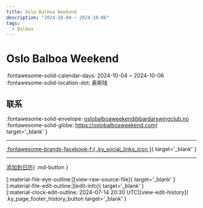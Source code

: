 ```yaml
---
title: Oslo Balboa Weekend
description: "2024-10-04 ~ 2024-10-06"
tags:
  - Balboa
---
```


# Oslo Balboa Weekend 

:fontawesome-solid-calendar-days: 2024-10-04 ~ 2024-10-06  
:fontawesome-solid-location-dot: 奥斯陆  

## 联系

:fontawesome-solid-envelope: <oslobalboaweekend@bardarswingclub.no>  
:fontawesome-solid-globe: <https://oslobalboaweekend.com>{ target='_blank' }  

---

 [:fontawesome-brands-facebook-f:{ .ky_social_links_icon }](https://www.facebook.com/events/1180396423130816){ target='_blank' }

---

[添加到日历](https://swing.news/ics/zh-Hans/2024/nb_NO/oslo-balboa-weekend-2024.ics){ .md-button }

<div class="ky_page_footer" markdown>
<div class="ky_page_footer_trailing" markdown="span">
[:material-file-eye-outline:][view-raw-source-file]{ target='_blank' }
[:material-file-edit-outline:][edit-info]{ target='_blank' }
</div>
<div class="ky_page_footer_leading" markdown="span">
[:material-clock-edit-outline: 2024-07-14 20:30 UTC][view-edit-history]{ .ky_page_footer_history_button target='_blank' }
</div>
</div>

[view-raw-source-file]: https://github.com/swingdance/events/blob/main/2024/nb_NO/oslo-balboa-weekend-2024.json "查看原始源文件"
[edit-info]: https://github.com/swingdance/events/issues/new?assignees=&labels=update+event&projects=&template=03-update_entity.yml&title=%5B2024%2Fnb_NO%5D%20Oslo%20Balboa%20Weekend&region=nb_NO&year=2024&id=oslo-balboa-weekend-2024&name=Oslo%20Balboa%20Weekend&org_id= "编辑信息"

[view-edit-history]: https://github.com/swingdance/events/commits/main/2024/nb_NO/oslo-balboa-weekend-2024.json "查看编辑历史"
